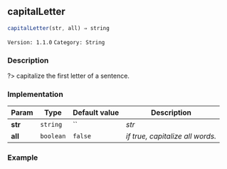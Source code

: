 ## capitalLetter 
  ```javascript
 capitalLetter(str, all) ⇒ string 
``` 

 ` Version: 1.1.0 ` 
` Category: String ` 

### Description 

?> capitalize the first letter of a sentence. 

### Implementation 

| Param | Type | Default value | Description | 
| --- | --- | --- | --- | 
| **str** | `string` | `` | _str_ | 
| **all** | `boolean` | ` false ` | _if true, capitalize all words._ | 

### Example 

 ```javascript 
  
 ```  

